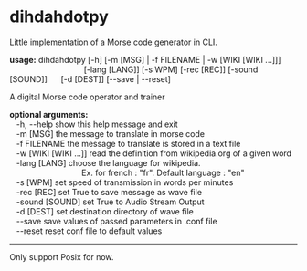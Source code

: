 # dihdahdotpy
Little implementation of a Morse code generator in CLI.


**usage:** dihdahdotpy [-h] [-m [MSG] | -f FILENAME | -w [WIKI [WIKI ...]]]<br>
&nbsp;&nbsp;&nbsp;&nbsp;&nbsp;&nbsp;&nbsp;&nbsp;&nbsp;&nbsp;&nbsp;&nbsp;&nbsp;
&nbsp;&nbsp;&nbsp;&nbsp;&nbsp;&nbsp;&nbsp;&nbsp;&nbsp;&nbsp;&nbsp;&nbsp;&nbsp;
&nbsp;&nbsp;&nbsp;&nbsp;&nbsp;[-lang [LANG]] [-s WPM] [-rec [REC]] [-sound [SOUND]]
&nbsp;&nbsp;&nbsp;&nbsp;&nbsp;[-d [DEST]] [--save | --reset]

A digital Morse code operator and trainer

**optional arguments:**  
&nbsp;&nbsp;&nbsp;-h, --help            show this help message and exit  
&nbsp;&nbsp;&nbsp;-m [MSG]              the message to translate in morse code  
&nbsp;&nbsp;&nbsp;-f FILENAME           the message to translate is stored in a text file  
&nbsp;&nbsp;&nbsp;-w [WIKI [WIKI ...]]  read the definition from wikipedia.org of a given 
word  
&nbsp;&nbsp;&nbsp;-lang [LANG]          choose the language for wikipedia.  
&nbsp;&nbsp;&nbsp;&nbsp;&nbsp;&nbsp;&nbsp;&nbsp;&nbsp;&nbsp;&nbsp;&nbsp;&nbsp;&nbsp;&nbsp;
&nbsp;&nbsp;&nbsp;&nbsp;&nbsp;&nbsp;&nbsp;&nbsp;&nbsp;&nbsp;&nbsp;&nbsp;&nbsp;&nbsp;&nbsp;
Ex. for french :  "fr". Default language : "en"  
&nbsp;&nbsp;&nbsp;-s [WPM]              set speed of transmission in words per minutes  
&nbsp;&nbsp;&nbsp;-rec [REC]            set True to save message as wave file  
&nbsp;&nbsp;&nbsp;-sound [SOUND]        set True to Audio Stream Output  
&nbsp;&nbsp;&nbsp;-d [DEST]             set destination directory of wave file  
&nbsp;&nbsp;&nbsp;--save                save values of passed parameters in .conf file  
&nbsp;&nbsp;&nbsp;--reset               reset conf file to default values  

-------------------------------------------------------------------------------

Only support Posix for now.